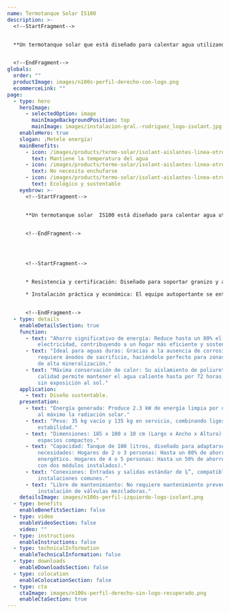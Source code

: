 ```yaml
---
name: Termotanque Solar IS100
description: >-
  <!--StartFragment-->


  **Un termotanque solar que está diseñado para calentar agua utilizando la energía del sol como fuente principal.**


  <!--EndFragment-->
globals:
  order: ""
  productImage: images/n100s-perfil-derecho-con-logo.png
  ecommerceLink: ""
page:
  - type: hero
    heroImage:
      - selectedOption: image
        mainImageBackgroundPosition: top
        mainImage: images/instalacion-gral.-rodriguez_logo-isolant.jpg
    enableHero: true
    slogan: ¡Metele energía!
    mainBenefits:
      - icon: /images/products/termo-solar/isolant-aislantes-linea-otros-usos-termo-solar-beneficio-1.svg
        text: Mantiene la temperatura del agua
      - icon: /images/products/termo-solar/isolant-aislantes-linea-otros-usos-termo-solar-beneficio-2.svg
        text: No necesita enchufarse
      - icon: /images/products/termo-solar/isolant-aislantes-linea-otros-usos-termo-solar-beneficio-3.svg
        text: Ecológico y sustentable
    eyebrow: >-
      <!--StartFragment-->


      **Un termotanque solar  IS100 está diseñado para calentar agua utilizando la energía del sol como fuente principal. Este tipo de sistema es parte de las tecnologías de energía renovable y se utiliza ampliamente como una alternativa eficiente y ecológica a los calentadores de agua convencionales que funcionan con electricidad o gas.**


      <!--EndFragment-->




      <!--StartFragment-->


      * Resistencia y certificación: Diseñado para soportar granizo y avalado por la certificación del INTI, garantizando durabilidad y calidad comprobada.

      * Instalación práctica y económica: El equipo autoportante se entrega prearmado de fábrica. Solo requiere orientación hacia el norte, inclinación según la latitud del lugar y conexiones simples para el agua fría y caliente.


      <!--EndFragment-->
  - type: details
    enableDetailsSection: true
    function:
      - text: "Ahorro significativo de energía: Reduce hasta un 80% el consumo de gas o
          electricidad, contribuyendo a un hogar más eficiente y sostenible."
      - text: "Ideal para aguas duras: Gracias a la ausencia de corrosión galvánica, no
          requiere ánodos de sacrificio, haciéndolo perfecto para zonas con agua
          de alta mineralización."
      - text: "Máxima conservación de calor: Su aislamiento de poliuretano de alta
          calidad permite mantener el agua caliente hasta por 72 horas, incluso
          sin exposición al sol."
    application:
      - text: Diseño sustentable.
    presentation:
      - text: "Energía generada: Produce 2.3 kW de energía limpia por día, aprovechando
          al máximo la radiación solar."
      - text: "Peso: 35 kg vacío y 135 kg en servicio, combinando ligereza y
          estabilidad."
      - text: "Dimensiones: 185 x 100 x 10 cm (Largo x Ancho x Altura), ideal para
          espacios compactos."
      - text: "Capacidad: Tanque de 100 litros, diseñado para adaptarse a diversas
          necesidades: Hogares de 2 o 3 personas: Hasta un 80% de ahorro
          energético. Hogares de 4 o 5 personas: Hasta un 50% de ahorro (o 80%
          con dos módulos instalados)."
      - text: "Conexiones: Entradas y salidas estándar de ¾”, compatibles con
          instalaciones comunes."
      - text: "Libre de mantenimiento: No requiere mantenimiento preventivo ni
          instalación de válvulas mezcladoras."
    detailsImage: images/n100s-perfil-izquierdo-logo-isolant.png
  - type: benefits
    enableBenefitsSection: false
  - type: video
    enableVideoSection: false
    video: ""
  - type: instructions
    enableInstructions: false
  - type: technicalInformation
    enableTechnicalInformation: false
  - type: downloads
    enableDownloadsSection: false
  - type: colocation
    enableColocationSection: false
  - type: cta
    ctaImage: images/n100s-perfil-derecho-sin-logo-recuperado.png
    enableCtaSection: true
---
```

